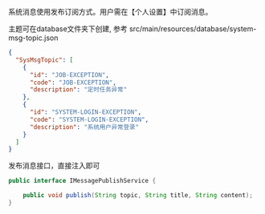 系统消息使用发布订阅方式。用户需在【个人设置】中订阅消息。 

主题可在database文件夹下创建, 参考 src/main/resources/database/system-msg-topic.json
```json
{
  "SysMsgTopic": [
    {
      "id": "JOB-EXCEPTION",
      "code": "JOB-EXCEPTION",
      "description": "定时任务异常"
    },
    {
      "id": "SYSTEM-LOGIN-EXCEPTION",
      "code": "SYSTEM-LOGIN-EXCEPTION",
      "description": "系统用户异常登录"
    }
  ]
}


```


发布消息接口，直接注入即可
```java
public interface IMessagePublishService {

    public void publish(String topic, String title, String content);
}
```